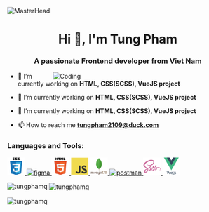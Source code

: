 ![MasterHead](https://imgs.search.brave.com/cigvGCTlwhCtSi6QXf-Pb9LUsOYXRWyV4gK0w2OoG6s/rs:fit:1200:675:1/g:ce/aHR0cDovL3d3dy5k/aWdpd2ViYXJ0LmNv/bS93cC1jb250ZW50/L3VwbG9hZHMvMjAy/MC8xMi9XZWItRGV2/ZWxvcG1lbnQtQ29t/cGFueS1KYWlwdXIu/anBn)
<h1 align="center">Hi 👋, I'm Tung Pham</h1>
<h3 align="center">A passionate Frontend developer from Viet Nam</h3>
<img align="right" alt="Coding" width="400" src="https://imgs.search.brave.com/xEBeyxmHBdxNtHy11bgBfRjCqzpzmEqfMSueswLfBL4/rs:fit:680:428:1/g:ce/aHR0cHM6Ly9taXJv/Lm1lZGl1bS5jb20v/bWF4LzEzNjAvMCpn/cU8zc2xMbUdiNG1V/ZWplLmdpZg.gif">

- 🔭 I’m currently working on **HTML, CSS(SCSS), VueJS project**
- 🔭 I’m currently working on **HTML, CSS(SCSS), VueJS project**
- 🔭 I’m currently working on **HTML, CSS(SCSS), VueJS project**

- 📫 How to reach me **tungpham2109@duck.com**
<p align="left">
</p>

<h3 align="left">Languages and Tools:</h3>
<p align="left"> <a href="https://www.w3schools.com/css/" target="_blank" rel="noreferrer"> <img src="https://raw.githubusercontent.com/devicons/devicon/master/icons/css3/css3-original-wordmark.svg" alt="css3" width="40" height="40"/> </a> <a href="https://www.figma.com/" target="_blank" rel="noreferrer"> <img src="https://www.vectorlogo.zone/logos/figma/figma-icon.svg" alt="figma" width="40" height="40"/> </a> <a href="https://www.w3.org/html/" target="_blank" rel="noreferrer"> <img src="https://raw.githubusercontent.com/devicons/devicon/master/icons/html5/html5-original-wordmark.svg" alt="html5" width="40" height="40"/> </a> <a href="https://developer.mozilla.org/en-US/docs/Web/JavaScript" target="_blank" rel="noreferrer"> <img src="https://raw.githubusercontent.com/devicons/devicon/master/icons/javascript/javascript-original.svg" alt="javascript" width="40" height="40"/> </a> <a href="https://www.mongodb.com/" target="_blank" rel="noreferrer"> <img src="https://raw.githubusercontent.com/devicons/devicon/master/icons/mongodb/mongodb-original-wordmark.svg" alt="mongodb" width="40" height="40"/> </a> <a href="https://postman.com" target="_blank" rel="noreferrer"> <img src="https://www.vectorlogo.zone/logos/getpostman/getpostman-icon.svg" alt="postman" width="40" height="40"/> </a> <a href="https://sass-lang.com" target="_blank" rel="noreferrer"> <img src="https://raw.githubusercontent.com/devicons/devicon/master/icons/sass/sass-original.svg" alt="sass" width="40" height="40"/> </a> <a href="https://vuejs.org/" target="_blank" rel="noreferrer"> <img src="https://raw.githubusercontent.com/devicons/devicon/master/icons/vuejs/vuejs-original-wordmark.svg" alt="vuejs" width="40" height="40"/> </a> </p>

<p><img align="left" src="https://github-readme-stats.vercel.app/api/top-langs?username=tungphamq&show_icons=true&locale=en&layout=compact" alt="tungphamq" /></p>

<p>&nbsp;<img align="center" src="https://github-readme-stats.vercel.app/api?username=tungphamq&show_icons=true&locale=en" alt="tungphamq" /></p>

<p><img align="center" src="https://github-readme-streak-stats.herokuapp.com/?user=tungphamq&" alt="tungphamq" /></p>

